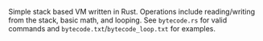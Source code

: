 Simple stack based VM written in Rust. Operations include reading/writing from the stack, basic math, and looping. See `bytecode.rs` for valid commands and `bytecode.txt`/`bytecode_loop.txt` for examples.
